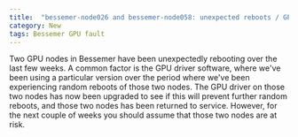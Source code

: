```yaml
---
title:  "bessemer-node026 and bessemer-node058: unexpected reboots / GPU driver upgrade"
category: New
tags: Bessemer GPU fault
---
```


Two GPU nodes in Bessemer have been unexpectedly rebooting over the last few weeks.  A common factor is the GPU driver software, where we've been using a particular version over the period where we've been experiencing random reboots of those two nodes.  The GPU driver on those two nodes has now been upgraded to see if this will prevent further random reboots, and those two nodes has been returned to service.  However, for the next couple of weeks you should assume that those two nodes are at risk.  
